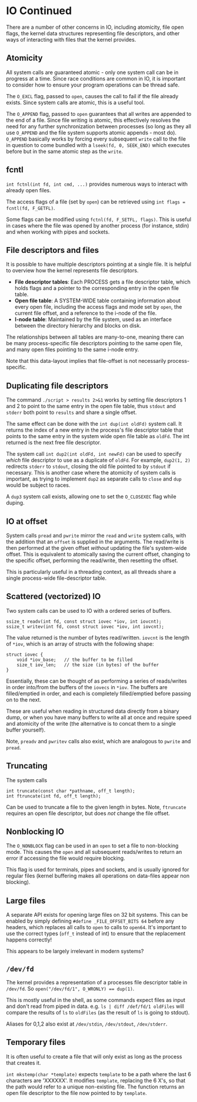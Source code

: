 # IO Continued

There are a number of other concerns in IO, including atomicity, file open flags, the kernel data structures representing file descriptors, and other ways of interacting with files that the kernel provides.

## Atomicity

All system calls are guaranteed atomic - only one system call can be in progress at a time. Since race conditions are common in IO, it is important to consider how to ensure your program operations can be thread safe.

The `O_EXCL` flag, passed to `open`, causes the call to fail if the file already exists. Since system calls are atomic, this is a useful tool.

The `O_APPEND` flag, passed to `open` guarantees that all writes are appended to the end of a file. Since file writing is atomic, this effectively resolves the need for any further synchronization between processes (so long as they all use `O_APPEND` and the file system supports atomic appends - most do). `O_APPEND` basically works by forcing every subsequent `write` call to the file in question to come bundled with a `lseek(fd, 0, SEEK_END)` which executes before but in the same atomic step as the `write`.

## fcntl

`int fctnl(int fd, int cmd, ...)` provides numerous ways to interact with already open files.

The access flags of a file (set by `open`) can be retrieved using `int flags = fcntl(fd, F_GETFL)`. 

Some flags can be modified using `fctnl(fd, F_SETFL, flags)`. This is useful in cases where the file was opened by another process (for instance, stdin) and when working with pipes and sockets.

## File descriptors and files

It is possible to have multiple descriptors pointing at a single file. It is helpful to overview how the kernel represents file descriptors.

* **File descriptor tables**: Each PROCESS gets a file descriptor table, which holds flags and a pointer to the corresponding entry in the open file table.
* **Open file table**: A SYSTEM-WIDE table containing information about every open file, including the access flags and mode set by `open`, the current file offset, and a reference to the i-node of the file.
* **I-node table**: Maintained by the file system, used as an interface between the directory hierarchy and blocks on disk.

The relationships between all tables are many-to-one, meaning there can be many process-specific file descriptors pointing to the same open file, and many open files pointing to the same i-node entry.

Note that this data-layout implies that file-offset is not necessarily process-specific.

## Duplicating file descriptors

The command `./script > results 2>&1` works by setting file descriptors 1 and 2 to point to the same entry in the open file table, thus `stdout` and `stderr` both point to `results` and share a single offset.

The same effect can be done with the `int dup(int oldFd)` system call. It returns the index of a new entry in the process's file descriptor table that points to the same entry in the system wide open file table as `oldFd`. The int returned is the next free file descriptor.

The system call `int dup2(int oldFd, int newFd)` can be used to specify *which* file descriptor to use as a duplicate of `oldFd`. For example, `dup2(1, 2)` redirects `stderr` to `stdout`, closing the old file pointed to by `stdout` if necessary. This is another case where the atomicity of system calls is important, as trying to implement `dup2` as separate calls to `close` and `dup` would be subject to races.

A `dup3` system call exists, allowing one to set the `O_CLOSEXEC` flag while duping.

## IO at offset
System calls `pread` and `pwrite` mirror the `read` and `write` system calls, with the addition that an `offset` is supplied in the arguments. The read/write is then performed at the given offset *without* updating the file's system-wide offset. This is equivalent to atomically saving the current offset, changing to the specific offset, performing the read/write, then resetting the offset.

This is particularly useful in a threading context, as all threads share a single process-wide file-descriptor table.

## Scattered (vectorized) IO

Two system calls can be used to IO with a ordered series of buffers.

```
ssize_t readv(int fd, const struct iovec *iov, int iovcnt);
ssize_t writev(int fd, const struct iovec *iov, int iovcnt);
```

The value returned is the number of bytes read/written. `iovcnt` is the length of `*iov`, which is an array of structs with the following shape:

```
struct iovec {
    void *iov_base;   // the buffer to be filled
    size_t iov_len;   // the size (in bytes) of the buffer
}
```

Essentially, these can be thought of as performing a series of reads/writes in order into/from the buffers of the `iovecs` in `*iov`. The buffers are filled/emptied in order, and each is completely filled/emptied before passing on to the next. 

These are useful when reading in structured data directly from a binary dump, or when you have many buffers to write all at once and require speed and atomicity of the write (the alternative is to concat them to a single buffer yourself).

Note, `preadv` and `pwritev` calls also exist, which are analogous to `pwrite` and `pread`.

## Truncating

The system calls
```
int truncate(const char *pathname, off_t length);
int ftruncate(int fd, off_t length);
```

Can be used to truncate a file to the given length in bytes. Note, `ftruncate` requires an open file descriptor, but does *not* change the file offset.

## Nonblocking IO

The `O_NONBLOCK` flag can be used in an `open` to set a file to non-blocking mode. This causes the `open` and all subsequent reads/writes to return an error if accessing the file would require blocking. 

This flag is used for terminals, pipes and sockets, and is usually ignored for regular files (kernel buffering makes all operations on data-files appear non blocking).

## Large files
A separate API exists for opening large files on 32 bit systems. This can be enabled by simply defining `#define _FILE_OFFSET_BITS 64` before any headers, which replaces all calls to `open` to calls to `open64`. It's important to use the correct types (`off_t` instead of int) to ensure that the replacement happens correctly!

This appears to be largely irrelevant in modern systems?

## `/dev/fd`

The kernel provides a representation of a processes file descriptor table in `/dev/fd`. So `open("/dev/fd/1", O_WRONLY) == dup(1)`.

This is mostly useful in the shell, as some commands expect files as input and don't read from piped in data. e.g. `ls | diff /def/fd/1 oldFiles` will compare the results of `ls` to `oldFiles` (as the result of `ls` is going to stdout).

Aliases for 0,1,2 also exist at `/dev/stdin`, `/dev/stdout`, `/dev/stderr`.

## Temporary files

It is often useful to create a file that will only exist as long as the process that creates it.

`int mkstemp(char *template)` expects `template` to be a path where the last 6 characters are 'XXXXXX'. It modifies `template`, replacing the 6 X's, so that the path would refer to a unique non-existing file. The function returns an open file descriptor to the file now pointed to by `template`.
